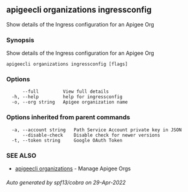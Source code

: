 ## apigeecli organizations ingressconfig

Show details of the Ingress configuration for an Apigee Org

### Synopsis

Show details of the Ingress configuration for an Apigee Org

```
apigeecli organizations ingressconfig [flags]
```

### Options

```
      --full         View full details
  -h, --help         help for ingressconfig
  -o, --org string   Apigee organization name
```

### Options inherited from parent commands

```
  -a, --account string   Path Service Account private key in JSON
      --disable-check    Disable check for newer versions
  -t, --token string     Google OAuth Token
```

### SEE ALSO

* [apigeecli organizations](apigeecli_organizations.md)	 - Manage Apigee Orgs

###### Auto generated by spf13/cobra on 29-Apr-2022
